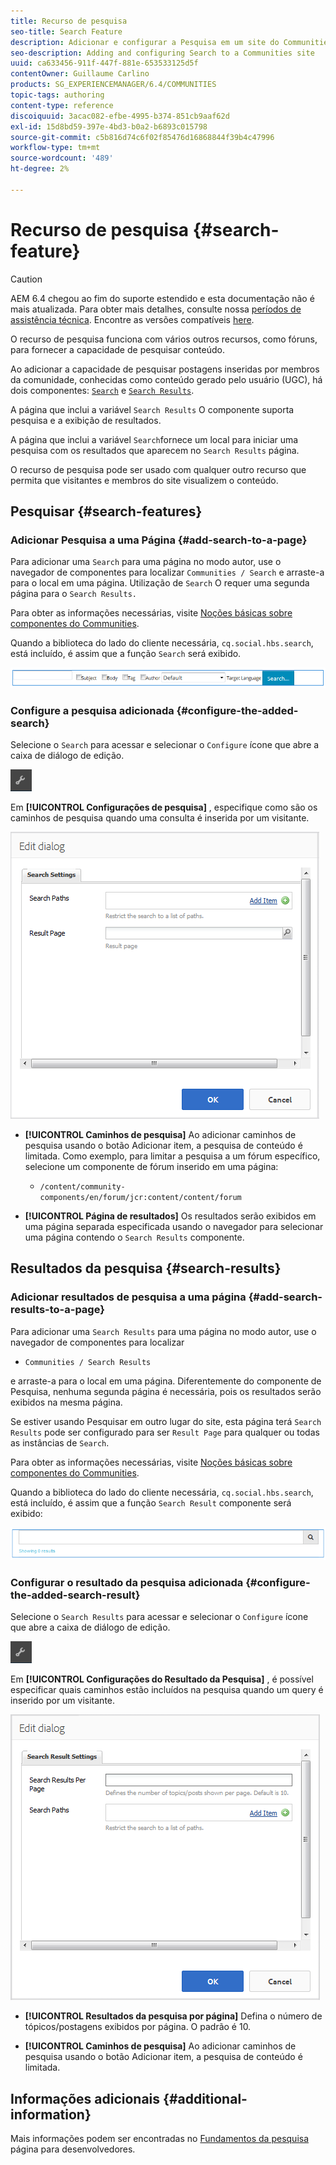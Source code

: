 ```yaml
---
title: Recurso de pesquisa
seo-title: Search Feature
description: Adicionar e configurar a Pesquisa em um site do Communities
seo-description: Adding and configuring Search to a Communities site
uuid: ca633456-911f-447f-881e-653533125d5f
contentOwner: Guillaume Carlino
products: SG_EXPERIENCEMANAGER/6.4/COMMUNITIES
topic-tags: authoring
content-type: reference
discoiquuid: 3acac082-efbe-4995-b374-851cb9aaf62d
exl-id: 15d8bd59-397e-4bd3-b0a2-b6893c015798
source-git-commit: c5b816d74c6f02f85476d16868844f39b4c47996
workflow-type: tm+mt
source-wordcount: '489'
ht-degree: 2%

---
```


# Recurso de pesquisa {#search-feature}

>[!CAUTION]
>
>AEM 6.4 chegou ao fim do suporte estendido e esta documentação não é mais atualizada. Para obter mais detalhes, consulte nossa [períodos de assistência técnica](https://helpx.adobe.com/br/support/programs/eol-matrix.html). Encontre as versões compatíveis [here](https://experienceleague.adobe.com/docs/).

O recurso de pesquisa funciona com vários outros recursos, como fóruns, para fornecer a capacidade de pesquisar conteúdo.

Ao adicionar a capacidade de pesquisar postagens inseridas por membros da comunidade, conhecidas como conteúdo gerado pelo usuário (UGC), há dois componentes: [ `Search`](#search-features) e [ `Search Results`](#search-results).

A página que inclui a variável `Search Results` O componente suporta pesquisa e a exibição de resultados.

A página que inclui a variável `Search`fornece um local para iniciar uma pesquisa com os resultados que aparecem no `Search Results` página.

O recurso de pesquisa pode ser usado com qualquer outro recurso que permita que visitantes e membros do site visualizem o conteúdo.

## Pesquisar {#search-features}

### Adicionar Pesquisa a uma Página {#add-search-to-a-page}

Para adicionar uma `Search` para uma página no modo autor, use o navegador de componentes para localizar `Communities / Search` e arraste-a para o local em uma página. Utilização de `Search` O requer uma segunda página para o `Search Results.`

Para obter as informações necessárias, visite [Noções básicas sobre componentes do Communities](basics.md).

Quando a biblioteca do lado do cliente necessária, `cq.social.hbs.search`, está incluído, é assim que a função `Search` será exibido.

![chlimage_1-373](assets/chlimage_1-373.png)

### Configure a pesquisa adicionada {#configure-the-added-search}

Selecione o `Search` para acessar e selecionar o `Configure` ícone que abre a caixa de diálogo de edição.

![chlimage_1-374](assets/chlimage_1-374.png)

Em **[!UICONTROL Configurações de pesquisa]** , especifique como são os caminhos de pesquisa quando uma consulta é inserida por um visitante.

![chlimage_1-375](assets/chlimage_1-375.png)

* **[!UICONTROL Caminhos de pesquisa]**
Ao adicionar caminhos de pesquisa usando o botão Adicionar item, a pesquisa de conteúdo é limitada. Como exemplo, para limitar a pesquisa a um fórum específico, selecione um componente de fórum inserido em uma página:

   * `/content/community-components/en/forum/jcr:content/content/forum`

* **[!UICONTROL Página de resultados]**
Os resultados serão exibidos em uma página separada especificada usando o navegador para selecionar uma página contendo o 
`Search Results` componente.

## Resultados da pesquisa {#search-results}

### Adicionar resultados de pesquisa a uma página {#add-search-results-to-a-page}

Para adicionar uma `Search Results` para uma página no modo autor, use o navegador de componentes para localizar

* `Communities / Search Results`

e arraste-a para o local em uma página. Diferentemente do componente de Pesquisa, nenhuma segunda página é necessária, pois os resultados serão exibidos na mesma página.

Se estiver usando Pesquisar em outro lugar do site, esta página terá `Search Results` pode ser configurado para ser `Result Page` para qualquer ou todas as instâncias de `Search`.

Para obter as informações necessárias, visite [Noções básicas sobre componentes do Communities](basics.md).

Quando a biblioteca do lado do cliente necessária, `cq.social.hbs.search`, está incluído, é assim que a função `Search Result` componente será exibido:

![chlimage_1-376](assets/chlimage_1-376.png)

### Configurar o resultado da pesquisa adicionada {#configure-the-added-search-result}

Selecione o `Search Results` para acessar e selecionar o `Configure` ícone que abre a caixa de diálogo de edição.

![chlimage_1-377](assets/chlimage_1-377.png)

Em **[!UICONTROL Configurações do Resultado da Pesquisa]** , é possível especificar quais caminhos estão incluídos na pesquisa quando um query é inserido por um visitante.

![chlimage_1-378](assets/chlimage_1-378.png)

* **[!UICONTROL Resultados da pesquisa por página]**
Defina o número de tópicos/postagens exibidos por página. O padrão é 10.

* **[!UICONTROL Caminhos de pesquisa]**
Ao adicionar caminhos de pesquisa usando o botão Adicionar item, a pesquisa de conteúdo é limitada.

## Informações adicionais {#additional-information}

Mais informações podem ser encontradas no [Fundamentos da pesquisa](search-implementation.md) página para desenvolvedores.
